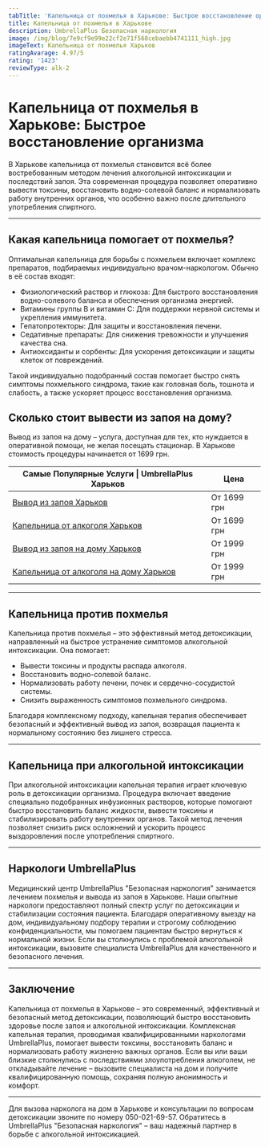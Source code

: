 ```yaml
---
tabTitle: 'Капельница от похмелья в Харькове: Быстрое восстановление организма'
title: Капельница от похмелья в Харькове
description: UmbrellaPlus Безопасная наркология
image: /img/blog/7e9cf9e99e22cf2e71f568cebaebb4741111_high.jpg
imageText: Капельница от похмелья Харьков
ratingAvarage: 4.97/5
rating: '1423'
reviewType: alk-2
---
```


# Капельница от похмелья в Харькове: Быстрое восстановление организма

В Харькове капельница от похмелья становится всё более востребованным методом лечения алкогольной интоксикации и последствий запоя. Эта современная процедура позволяет оперативно вывести токсины, восстановить водно-солевой баланс и нормализовать работу внутренних органов, что особенно важно после длительного употребления спиртного.

***

## Какая капельница помогает от похмелья?

Оптимальная капельница для борьбы с похмельем включает комплекс препаратов, подбираемых индивидуально врачом-наркологом. Обычно в её состав входят:

* Физиологический раствор и глюкоза: Для быстрого восстановления водно-солевого баланса и обеспечения организма энергией.
* Витамины группы B и витамин C: Для поддержки нервной системы и укрепления иммунитета.
* Гепатопротекторы: Для защиты и восстановления печени.
* Седативные препараты: Для снижения тревожности и улучшения качества сна.
* Антиоксиданты и сорбенты: Для ускорения детоксикации и защиты клеток от повреждений.

Такой индивидуально подобранный состав помогает быстро снять симптомы похмельного синдрома, такие как головная боль, тошнота и слабость, а также ускоряет процесс восстановления организма.

## Сколько стоит вывести из запоя на дому?

Вывод из запоя на дому – услуга, доступная для тех, кто нуждается в оперативной помощи, не желая посещать стационар. В Харькове стоимость процедуры начинается от 1699 грн. 

| Самые Популярные Услуги \| UmbrellaPlus Харьков                                                                       | Цена        |
| --------------------------------------------------------------------------------------------------------------------- | ----------- |
| [Вывод из запоя Харьков](https://umbrella-plus.com.ua/kharkiv/vivod-iz-zapoia-kharkiv/)                               | От 1699 грн |
| [Капельница от алкоголя Харьков](https://umbrella-plus.com.ua/kharkiv/kapelnica_ot_alkogola_kharkiv/)                 | От 1699 грн |
| [Вывод из запоя на дому Харьков](https://umbrella-plus.com.ua/kharkiv/vivod-iz-zapoia-na-domy-kharkiv/)               | От 1999 грн |
| [Капельница от алкоголя на дому Харьков](https://umbrella-plus.com.ua/kharkiv/kapelnica_ot_alkogola_na_domy_kharkiv/) | От 1999 грн |

***

## Капельница против похмелья

Капельница против похмелья – это эффективный метод детоксикации, направленный на быстрое устранение симптомов алкогольной интоксикации. Она помогает:

* Вывести токсины и продукты распада алкоголя.
* Восстановить водно-солевой баланс.
* Нормализовать работу печени, почек и сердечно-сосудистой системы.
* Снизить выраженность симптомов похмельного синдрома.

Благодаря комплексному подходу, капельная терапия обеспечивает безопасный и эффективный вывод из запоя, возвращая пациента к нормальному состоянию без лишнего стресса.

***

## Капельница при алкогольной интоксикации

При алкогольной интоксикации капельная терапия играет ключевую роль в детоксикации организма. Процедура включает введение специально подобранных инфузионных растворов, которые помогают быстро восстановить баланс жидкости, вывести токсины и стабилизировать работу внутренних органов. Такой метод лечения позволяет снизить риск осложнений и ускорить процесс выздоровления после употребления спиртного.

***

## Наркологи UmbrellaPlus

Медицинский центр UmbrellaPlus "Безопасная наркология" занимается лечением похмелья и вывода из запоя в Харькове. Наши опытные наркологи предоставляют полный спектр услуг по детоксикации и стабилизации состояния пациента. Благодаря оперативному выезду на дом, индивидуальному подбору терапии и строгому соблюдению конфиденциальности, мы помогаем пациентам быстро вернуться к нормальной жизни. Если вы столкнулись с проблемой алкогольной интоксикации, вызовите специалиста UmbrellaPlus для качественного и безопасного лечения.

***

## Заключение

Капельница от похмелья в Харькове – это современный, эффективный и безопасный метод детоксикации, позволяющий быстро восстановить здоровье после запоя и алкогольной интоксикации. Комплексная капельная терапия, проводимая квалифицированными наркологами UmbrellaPlus, помогает вывести токсины, восстановить баланс и нормализовать работу жизненно важных органов. Если вы или ваши близкие столкнулись с последствиями злоупотребления алкоголем, не откладывайте лечение – вызовите специалиста на дом и получите квалифицированную помощь, сохраняя полную анонимность и комфорт.

***

Для вызова нарколога на дом в Харькове и консультации по вопросам детоксикации звоните по номеру 050-021-69-57. Обратитесь в UmbrellaPlus "Безопасная наркология" – ваш надежный партнер в борьбе с алкогольной интоксикацией.
